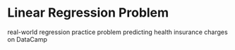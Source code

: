 # Linear Regression Problem
real-world regression practice problem predicting health insurance charges on DataCamp


